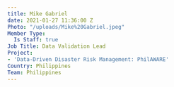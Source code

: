 ```yaml
---
title: Mike Gabriel
date: 2021-01-27 11:36:00 Z
Photo: "/uploads/Mike%20Gabriel.jpeg"
Member Type:
  Is Staff: true
Job Title: Data Validation Lead
Project:
- 'Data-Driven Disaster Risk Management: PhilAWARE'
Country: Philippines
Team: Philippines
---
```


